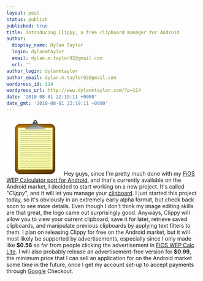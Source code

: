 ```yaml
---
layout: post
status: publish
published: true
title: Introducing Clippy, a free clipboard manager for Android
author:
  display_name: Dylan Taylor
  login: dylanmtaylor
  email: dylan.m.taylor92@gmail.com
  url: ''
author_login: dylanmtaylor
author_email: dylan.m.taylor92@gmail.com
wordpress_id: 114
wordpress_url: http://www.dylanmtaylor.com/?p=114
date: '2010-08-01 22:19:11 +0000'
date_gmt: '2010-08-01 22:19:11 +0000'
---
```

<p><a href="/images/blog/2010/12/clippy-logo1.png"><img class="alignleft size-thumbnail wp-image-123" title="Clippy Logo" src="/images/blog/2010/11/clippy-logo1.png" alt="" width="150" height="150" /></a>Hey guys, since I'm pretty much done with my <a href=/pages/blog/2010/07/30/fios-wep-calculator-lite-edition-is-up-and-running/">FiOS WEP Calculator port for Android</a>, and that's currently available on the Android market, I decided to start working on a new project. It's called "<em>Clippy</em>", and it will let you manage your <a class="zem_slink" title="Clipboard" rel="wikipedia" href="http://en.wikipedia.org/wiki/Clipboard">clipboard</a>. I just started this project today, so it's obviously in an extremely early alpha format, but check back soon to see more details. Even though I don't think my image editing skills are that great, the logo came out surprisingly good. Anyways, Clippy will allow you to view your current clipboard, save it for later, retrieve saved clipboards, and manipulate previous clipboards by applying text filters to them. I plan on releasing Clippy for free on the Android market, but it will most likely be supported by advertisements, especially since I only made like <strong>$0.56</strong> so far from people clicking the advertisement in <a title="FiOS WEP Calc Lite" href=/pages/blog/2010/07/30/fios-wep-calculator-lite-edition-is-up-and-running/">FiOS WEP Calc Lite</a>. I will also probably release an advertisement-free version for <strong>$0.99</strong>, the minimum price that I can sell an application for on the Android market some time in the future, once I get my account set-up to accept payments through <a class="zem_slink" title="Google" rel="homepage" href="http://google.com">Google</a> Checkout.</p>
